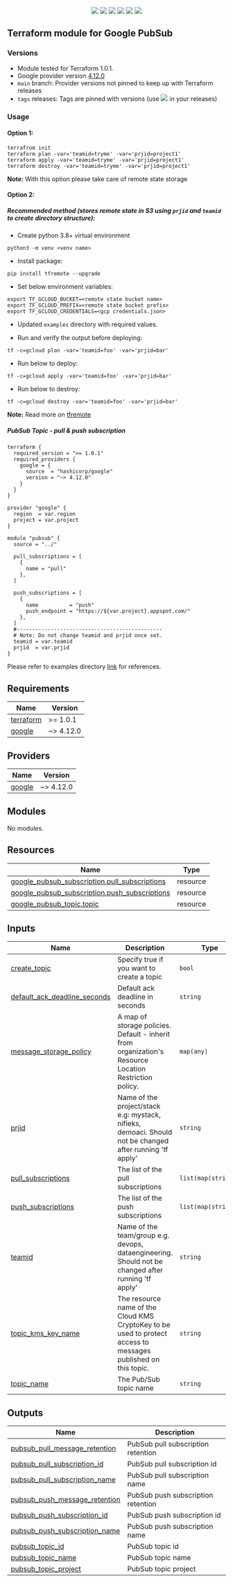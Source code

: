 <p align="center">
    <a href="https://github.com/tomarv2/terraform-google-pubsub/actions/workflows/pre-commit.yml" alt="Pre Commit">
        <img src="https://github.com/tomarv2/terraform-google-pubsub/actions/workflows/pre-commit.yml/badge.svg?branch=main" /></a>
    <a href="https://www.apache.org/licenses/LICENSE-2.0" alt="license">
        <img src="https://img.shields.io/github/license/tomarv2/terraform-google-pubsub" /></a>
    <a href="https://github.com/tomarv2/terraform-google-pubsub/tags" alt="GitHub tag">
        <img src="https://img.shields.io/github/v/tag/tomarv2/terraform-google-pubsub" /></a>
    <a href="https://github.com/tomarv2/terraform-google-pubsub/pulse" alt="Activity">
        <img src="https://img.shields.io/github/commit-activity/m/tomarv2/terraform-google-pubsub" /></a>
    <a href="https://stackoverflow.com/users/6679867/tomarv2" alt="Stack Exchange reputation">
        <img src="https://img.shields.io/stackexchange/stackoverflow/r/6679867"></a>
    <a href="https://twitter.com/intent/follow?screen_name=varuntomar2019" alt="follow on Twitter">
        <img src="https://img.shields.io/twitter/follow/varuntomar2019?style=social&logo=twitter"></a>
</p>

## Terraform module for Google PubSub

### Versions

- Module tested for Terraform 1.0.1.
- Google provider version [4.12.0](https://registry.terraform.io/providers/hashicorp/google/latest)
- `main` branch: Provider versions not pinned to keep up with Terraform releases
- `tags` releases: Tags are pinned with versions (use <a href="https://github.com/tomarv2/terraform-google-pubsub/tags" alt="GitHub tag">
        <img src="https://img.shields.io/github/v/tag/tomarv2/terraform-google-pubsub" /></a> in your releases)

### Usage

#### Option 1:

```
terrafrom init
terraform plan -var='teamid=tryme' -var='prjid=project1'
terraform apply -var='teamid=tryme' -var='prjid=project1'
terraform destroy -var='teamid=tryme' -var='prjid=project1'
```
**Note:** With this option please take care of remote state storage

#### Option 2:

##### Recommended method (stores remote state in S3 using `prjid` and `teamid` to create directory structure):

- Create python 3.8+ virtual environment
```
python3 -m venv <venv name>
```

- Install package:
```
pip install tfremote --upgrade
```

- Set below environment variables:
```
export TF_GCLOUD_BUCKET=<remote state bucket name>
export TF_GCLOUD_PREFIX=<remote state bucket prefix>
export TF_GCLOUD_CREDENTIALS=<gcp credentials.json>
```

- Updated `examples` directory with required values.

- Run and verify the output before deploying:
```
tf -c=gcloud plan -var='teamid=foo' -var='prjid=bar'
```

- Run below to deploy:
```
tf -c=gcloud apply -var='teamid=foo' -var='prjid=bar'
```

- Run below to destroy:
```
tf -c=gcloud destroy -var='teamid=foo' -var='prjid=bar'
```

**Note:** Read more on [tfremote](https://github.com/tomarv2/tfremote)
##### PubSub Topic - pull & push subscription
```
terraform {
  required_version = ">= 1.0.1"
  required_providers {
    google = {
      source  = "hashicorp/google"
      version = "~> 4.12.0"
    }
  }
}

provider "google" {
  region  = var.region
  project = var.project
}

module "pubsub" {
  source = "../"

  pull_subscriptions = [
    {
      name = "pull"
    },
  ]

  push_subscriptions = [
    {
      name          = "push"
      push_endpoint = "https://${var.project}.appspot.com/"
    },
  ]
  #-----------------------------------------------
  # Note: Do not change teamid and prjid once set.
  teamid = var.teamid
  prjid  = var.prjid
}
```

Please refer to examples directory [link](examples) for references.

<!-- BEGIN_TF_DOCS -->
## Requirements

| Name | Version |
|------|---------|
| <a name="requirement_terraform"></a> [terraform](#requirement\_terraform) | >= 1.0.1 |
| <a name="requirement_google"></a> [google](#requirement\_google) | ~> 4.12.0 |

## Providers

| Name | Version |
|------|---------|
| <a name="provider_google"></a> [google](#provider\_google) | ~> 4.12.0 |

## Modules

No modules.

## Resources

| Name | Type |
|------|------|
| [google_pubsub_subscription.pull_subscriptions](https://registry.terraform.io/providers/hashicorp/google/latest/docs/resources/pubsub_subscription) | resource |
| [google_pubsub_subscription.push_subscriptions](https://registry.terraform.io/providers/hashicorp/google/latest/docs/resources/pubsub_subscription) | resource |
| [google_pubsub_topic.topic](https://registry.terraform.io/providers/hashicorp/google/latest/docs/resources/pubsub_topic) | resource |

## Inputs

| Name | Description | Type | Default | Required |
|------|-------------|------|---------|:--------:|
| <a name="input_create_topic"></a> [create\_topic](#input\_create\_topic) | Specify true if you want to create a topic | `bool` | `true` | no |
| <a name="input_default_ack_deadline_seconds"></a> [default\_ack\_deadline\_seconds](#input\_default\_ack\_deadline\_seconds) | Default ack deadline in seconds | `string` | `"10"` | no |
| <a name="input_message_storage_policy"></a> [message\_storage\_policy](#input\_message\_storage\_policy) | A map of storage policies. Default - inherit from organization's Resource Location Restriction policy. | `map(any)` | `{}` | no |
| <a name="input_prjid"></a> [prjid](#input\_prjid) | Name of the project/stack e.g: mystack, nifieks, demoaci. Should not be changed after running 'tf apply' | `string` | n/a | yes |
| <a name="input_pull_subscriptions"></a> [pull\_subscriptions](#input\_pull\_subscriptions) | The list of the pull subscriptions | `list(map(string))` | `[]` | no |
| <a name="input_push_subscriptions"></a> [push\_subscriptions](#input\_push\_subscriptions) | The list of the push subscriptions | `list(map(string))` | `[]` | no |
| <a name="input_teamid"></a> [teamid](#input\_teamid) | Name of the team/group e.g. devops, dataengineering. Should not be changed after running 'tf apply' | `string` | n/a | yes |
| <a name="input_topic_kms_key_name"></a> [topic\_kms\_key\_name](#input\_topic\_kms\_key\_name) | The resource name of the Cloud KMS CryptoKey to be used to protect access to messages published on this topic. | `string` | `null` | no |
| <a name="input_topic_name"></a> [topic\_name](#input\_topic\_name) | The Pub/Sub topic name | `string` | `null` | no |

## Outputs

| Name | Description |
|------|-------------|
| <a name="output_pubsub_pull_message_retention"></a> [pubsub\_pull\_message\_retention](#output\_pubsub\_pull\_message\_retention) | PubSub pull subscription retention |
| <a name="output_pubsub_pull_subscription_id"></a> [pubsub\_pull\_subscription\_id](#output\_pubsub\_pull\_subscription\_id) | PubSub pull subscription id |
| <a name="output_pubsub_pull_subscription_name"></a> [pubsub\_pull\_subscription\_name](#output\_pubsub\_pull\_subscription\_name) | PubSub pull subscription name |
| <a name="output_pubsub_push_message_retention"></a> [pubsub\_push\_message\_retention](#output\_pubsub\_push\_message\_retention) | PubSub push subscription retention |
| <a name="output_pubsub_push_subscription_id"></a> [pubsub\_push\_subscription\_id](#output\_pubsub\_push\_subscription\_id) | PubSub push subscription id |
| <a name="output_pubsub_push_subscription_name"></a> [pubsub\_push\_subscription\_name](#output\_pubsub\_push\_subscription\_name) | PubSub push subscription name |
| <a name="output_pubsub_topic_id"></a> [pubsub\_topic\_id](#output\_pubsub\_topic\_id) | PubSub topic id |
| <a name="output_pubsub_topic_name"></a> [pubsub\_topic\_name](#output\_pubsub\_topic\_name) | PubSub topic name |
| <a name="output_pubsub_topic_project"></a> [pubsub\_topic\_project](#output\_pubsub\_topic\_project) | PubSub topic project |
<!-- END_TF_DOCS -->
